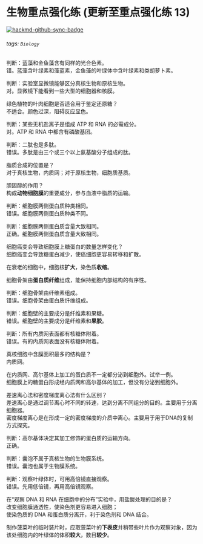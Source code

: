 # 生物重点强化练 (更新至重点强化练 13)

[![hackmd-github-sync-badge](https://hackmd.io/pnGWVa__RLmJsp7lRCmaBg/badge)](https://hackmd.io/pnGWVa__RLmJsp7lRCmaBg)

###### tags: `Biology`

判断：蓝藻和金鱼藻含有同样的光合色素。  
错。蓝藻含叶绿素和藻蓝素，金鱼藻的叶绿体中含叶绿素和类胡萝卜素。

判断：实验室显微镜能够区分真核生物和原核生物。  
对。显微镜下能看到一些大型的细胞器和核膜。

绿色植物的叶肉细胞是否适合用于鉴定还原糖？  
不适合。颜色过深，阻碍反应显色。

判断：某些无机盐离子是组成 ATP 和 RNA 的必需成分。  
对。ATP 和 RNA 中都含有磷酸基团。

判断：二肽也是多肽。  
错误。多肽是由三个或三个以上氨基酸分子组成的肽。

脂质合成的位置是？  
对于真核生物，内质网；对于原核生物，细胞质基质。

胆固醇的作用？  
构成**动物细胞膜**的重要成分，参与血液中脂质的运输。

判断：细胞膜两侧蛋白质种类相同。  
错误。细胞膜两侧蛋白质种类不同。

判断：细胞膜两侧蛋白质含量大致相同。  
正确。细胞膜两侧蛋白质含量大致相同。

细胞癌变会导致细胞膜上糖蛋白的数量怎样变化？  
细胞癌变会导致糖蛋白减少，使癌细胞更容易转移和扩散。

在衰老的细胞中，细胞核**扩大**，染色质**收缩**。

细胞骨架由**蛋白质纤维**组成，能保持细胞内部结构的有序性。

判断：细胞骨架由纤维素组成。  
错误。细胞骨架由蛋白质纤维组成。

判断：细胞壁的主要成分是纤维素和果糖。  
错误。细胞壁的主要成分是纤维素和**果胶**。

判断：所有内质网表面都有核糖体附着。  
错误。有的内质网表面没有核糖体附着。

真核细胞中含膜面积最多的结构是？  
内质网。

在内质网、高尔基体上加工的蛋白质不一定都分泌到细胞外。试举一例。  
细胞膜上的糖蛋白形成经内质网和高尔基体的加工，但没有分泌到细胞外。

差速离心法和密度梯度离心法有什么区别？  
差速离心是通过调节离心时不同的转速，达到分离不同组分的目的。主要用于分离细胞器。  
密度梯度离心是在形成一定的密度梯度的介质中离心。主要用于用于DNA的复制方式探究。

判断：高尔基体决定其加工修饰的蛋白质的运输方向。  
正确。

判断：囊泡不属于真核生物的生物膜系统。  
错误。囊泡也属于生物膜系统。

判断：观察叶绿体时，可用高倍镜直接观察。  
错误。先用低倍镜，再用高倍镜观察。

在“观察 DNA 和 RNA 在细胞中的分布”实验中，用盐酸处理的目的是？  
改变细胞膜通透性，使染色剂更容易进入细胞；  
使染色质的 DNA 和蛋白质分离开，利于染色剂和 DNA 结合。

制作菠菜叶的临时装片时，应取菠菜叶的**下表皮**并稍带些叶片作为观察对象，因为该处细胞内的叶绿体的体积**较大**，数目**较少**。